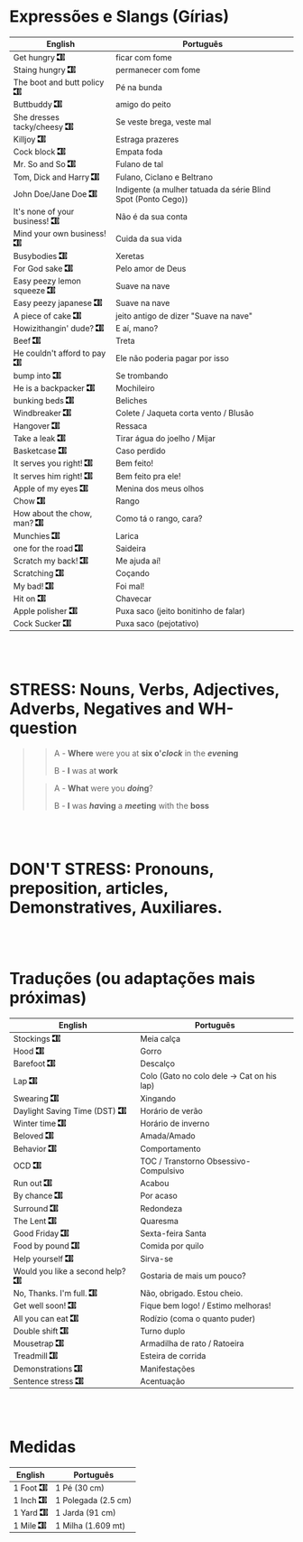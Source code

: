 # Expressões e Slangs (Gírias)

| English  | Português |
| -------- | ------- |
| Get hungry [![Ouvir](.\img\speaker.png)](https://translate.google.com/?sl=en&tl=pt&text=Get%20hungry&op=translate "Ouvir") | ficar com fome |
| Staing hungry [![Ouvir](.\img\speaker.png)](https://translate.google.com/?sl=en&tl=pt&text=Stay%20hungry&op=translate "Ouvir") | permanecer com fome |
| The boot and butt policy [![Ouvir](.\img\speaker.png)](https://translate.google.com/?sl=en&tl=pt&text=The%20boot%20and%20butt%20policy&op=translate "Ouvir") | Pé na bunda |
| Buttbuddy [![Ouvir](.\img\speaker.png)](https://translate.google.com/?sl=en&tl=pt&text=Buttbuddy&op=translate "Ouvir") | amigo do peito |
| She dresses tacky/cheesy [![Ouvir](.\img\speaker.png)](https://translate.google.com/?sl=en&tl=pt&text=She%20dresses%20tacky/cheesy&op=translate "Ouvir") | Se veste brega, veste mal |
| Killjoy [![Ouvir](.\img\speaker.png)](https://translate.google.com/?sl=en&tl=pt&text=Killjoy&op=translate "Ouvir") | Estraga prazeres |
| Cock block [![Ouvir](.\img\speaker.png)](https://translate.google.com/?sl=en&tl=pt&text=Cock%20block&op=translate "Ouvir") | Empata foda |
| Mr. So and So [![Ouvir](.\img\speaker.png)](https://translate.google.com/?sl=en&tl=pt&text=Mr.%20So%20and%20So&op=translate "Ouvir") | Fulano de tal |
| Tom, Dick and Harry [![Ouvir](.\img\speaker.png)](https://translate.google.com/?sl=en&tl=pt&text=Tom,%20Dick%20and%20Harry&op=translate "Ouvir") | Fulano, Ciclano e Beltrano |
| John Doe/Jane Doe [![Ouvir](.\img\speaker.png)](https://translate.google.com/?sl=en&tl=pt&text=John%20Doe/Jane%20Doe&op=translate "Ouvir") | Indigente (a mulher tatuada da série Blind Spot (Ponto Cego)) |
| It's none of your business! [![Ouvir](.\img\speaker.png)](https://translate.google.com/?sl=en&tl=pt&text=It's%20none%20of%20your%20business!&op=translate "Ouvir") | Não é da sua conta |
| Mind your own business! [![Ouvir](.\img\speaker.png)](https://translate.google.com/?sl=en&tl=pt&text=Mind%20your%20own%20business!&op=translate "Ouvir") | Cuida da sua vida |
| Busybodies [![Ouvir](.\img\speaker.png)](https://translate.google.com/?sl=en&tl=pt&text=Busybodies&op=translate "Ouvir") | Xeretas |
| For God sake [![Ouvir](.\img\speaker.png)](https://translate.google.com/?sl=en&tl=pt&text=For%20God%20sake&op=translate "Ouvir") | Pelo amor de Deus |
| Easy peezy lemon squeeze [![Ouvir](.\img\speaker.png)](https://translate.google.com/?sl=en&tl=pt&text=Easy%20peezy%20lemon%20squeeze&op=translate "Ouvir") | Suave na nave |
| Easy peezy japanese [![Ouvir](.\img\speaker.png)](https://translate.google.com/?sl=en&tl=pt&text=Easy%20peezy%20japanese&op=translate "Ouvir") | Suave na nave |
| A piece of cake [![Ouvir](.\img\speaker.png)](https://translate.google.com/?sl=en&tl=pt&text=A%20piece%20of%20cake&op=translate "Ouvir") | jeito antigo de dizer "Suave na nave" |
| Howizithangin' dude? [![Ouvir](.\img\speaker.png)](https://translate.google.com/?sl=en&tl=pt&text=Howizithangin'%20dude?&op=translate "Ouvir") | E aí, mano? |
| Beef [![Ouvir](.\img\speaker.png)](https://translate.google.com/?sl=en&tl=pt&text=Beef&op=translate "Ouvir") | Treta |
| He couldn't afford to pay [![Ouvir](.\img\speaker.png)](https://translate.google.com/?sl=en&tl=pt&text=He%20couldn't%20afford%20to%20pay&op=translate "Ouvir") | Ele não poderia pagar por isso |
| bump into [![Ouvir](.\img\speaker.png)](https://translate.google.com/?sl=en&tl=pt&text=bump%20into&op=translate "Ouvir") | Se trombando |
| He is a backpacker [![Ouvir](.\img\speaker.png)](https://translate.google.com/?sl=en&tl=pt&text=He%20is%20a%20backpacker&op=translate "Ouvir") | Mochileiro |
| bunking beds [![Ouvir](.\img\speaker.png)](https://translate.google.com/?sl=en&tl=pt&text=bunking%20beds&op=translate "Ouvir") | Beliches |
| Windbreaker [![Ouvir](.\img\speaker.png)](https://translate.google.com/?sl=en&tl=pt&text=Windbreaker&op=translate "Ouvir") | Colete / Jaqueta corta vento / Blusão |
| Hangover [![Ouvir](.\img\speaker.png)](https://translate.google.com/?sl=en&tl=pt&text=Hangover&op=translate "Ouvir") | Ressaca |
| Take a leak [![Ouvir](.\img\speaker.png)](https://translate.google.com/?sl=en&tl=pt&text=Take%20a%20leak&op=translate "Ouvir") | Tirar água do joelho / Mijar |
| Basketcase [![Ouvir](.\img\speaker.png)](https://translate.google.com/?sl=en&tl=pt&text=Basketcase&op=translate "Ouvir") | Caso perdido |
| It serves you right! [![Ouvir](.\img\speaker.png)](https://translate.google.com/?sl=en&tl=pt&text=It%20serves%20you%20right!&op=translate "Ouvir") | Bem feito! |
| It serves him right! [![Ouvir](.\img\speaker.png)](https://translate.google.com/?sl=en&tl=pt&text=It%20serves%20him%20right!&op=translate "Ouvir") | Bem feito pra ele! |
| Apple of my eyes [![Ouvir](.\img\speaker.png)](https://translate.google.com/?sl=en&tl=pt&text=Apple%20of%20my%20eyes&op=translate "Ouvir") | Menina dos meus olhos |
| Chow [![Ouvir](.\img\speaker.png)](https://translate.google.com/?sl=en&tl=pt&text=Chow&op=translate "Ouvir") | Rango |
| How about the chow, man? [![Ouvir](.\img\speaker.png)](https://translate.google.com/?sl=en&tl=pt&text=How%20about%20the%20chow,%20man?&op=translate "Ouvir") | Como tá o rango, cara? |
| Munchies [![Ouvir](.\img\speaker.png)](https://translate.google.com/?sl=en&tl=pt&text=Munchies&op=translate "Ouvir") | Larica |
| one for the road [![Ouvir](.\img\speaker.png)](https://translate.google.com/?sl=en&tl=pt&text=one%20for%20the%20road&op=translate "Ouvir") | Saideira |
| Scratch my back! [![Ouvir](.\img\speaker.png)](https://translate.google.com/?sl=en&tl=pt&text=Scratch%20my%20back!&op=translate "Ouvir") | Me ajuda aí! |
| Scratching [![Ouvir](.\img\speaker.png)](https://translate.google.com/?sl=en&tl=pt&text=Scratching&op=translate "Ouvir") | Coçando |
| My bad! [![Ouvir](.\img\speaker.png)](https://translate.google.com/?sl=en&tl=pt&text=My%20bad!&op=translate "Ouvir") | Foi mal! |
| Hit on [![Ouvir](.\img\speaker.png)](https://translate.google.com/?sl=en&tl=pt&text=Hit%20on&op=translate "Ouvir") | Chavecar |
| Apple polisher [![Ouvir](.\img\speaker.png)](https://translate.google.com/?sl=en&tl=pt&text=Apple%20polisher&op=translate "Ouvir") | Puxa saco (jeito bonitinho de falar) |
| Cock Sucker [![Ouvir](.\img\speaker.png)](https://translate.google.com/?sl=en&tl=pt&text=Cock%20Sucker&op=translate "Ouvir") | Puxa saco (pejotativo) |

<br/><br/>

# STRESS: Nouns, Verbs, Adjectives, Adverbs, Negatives and WH-question
>> A - **Where** were you at **six o'*clock*** in the ***eve*ning**
>> 
>> B - **I** was at **work**
> 
>> A - **What** were you ***doi*ng**?
>>
>> B - **I** was ***ha*ving** a ***mee*ting** with the **boss**

<br/><br/>

# DON'T STRESS: Pronouns, preposition, articles, Demonstratives, Auxiliares.

<br/><br/>

# Traduções (ou adaptações mais próximas)

| English  | Português |
| -------- | -------  |
| Stockings [![Ouvir](.\img\speaker.png)](https://translate.google.com/?sl=en&tl=pt&text=Stockings&op=translate "Ouvir") | Meia calça |
| Hood [![Ouvir](.\img\speaker.png)](https://translate.google.com/?sl=en&tl=pt&text=Hood&op=translate "Ouvir") | Gorro |
| Barefoot [![Ouvir](.\img\speaker.png)](https://translate.google.com/?sl=en&tl=pt&text=Barefoot&op=translate "Ouvir") | Descalço |
| Lap [![Ouvir](.\img\speaker.png)](https://translate.google.com/?sl=en&tl=pt&text=Lap&op=translate "Ouvir") | Colo (Gato no colo dele -> Cat on his lap) |
| Swearing [![Ouvir](.\img\speaker.png)](https://translate.google.com/?sl=en&tl=pt&text=Swearing&op=translate "Ouvir") | Xingando |
| Daylight Saving Time (DST) [![Ouvir](.\img\speaker.png)](https://translate.google.com/?sl=en&tl=pt&text=Daylight%20Saving%20Time%20(DST)&op=translate "Ouvir") | Horário de verão |
| Winter time [![Ouvir](.\img\speaker.png)](https://translate.google.com/?sl=en&tl=pt&text=Winter%20time&op=translate "Ouvir") | Horário de inverno |
| Beloved [![Ouvir](.\img\speaker.png)](https://translate.google.com/?sl=en&tl=pt&text=Beloved&op=translate "Ouvir") | Amada/Amado |
| Behavior [![Ouvir](.\img\speaker.png)](https://translate.google.com/?sl=en&tl=pt&text=Behavior&op=translate "Ouvir") | Comportamento |
| OCD [![Ouvir](.\img\speaker.png)](https://translate.google.com/?sl=en&tl=pt&text=OCD&op=translate "Ouvir") | TOC / Transtorno Obsessivo-Compulsivo |
| Run out [![Ouvir](.\img\speaker.png)](https://translate.google.com/?sl=en&tl=pt&text=Run%20out&op=translate "Ouvir") | Acabou |
| By chance [![Ouvir](.\img\speaker.png)](https://translate.google.com/?sl=en&tl=pt&text=By%20chance&op=translate "Ouvir") | Por acaso |
| Surround [![Ouvir](.\img\speaker.png)](https://translate.google.com/?sl=en&tl=pt&text=Surround&op=translate "Ouvir") | Redondeza |
| The Lent [![Ouvir](.\img\speaker.png)](https://translate.google.com/?sl=en&tl=pt&text=The%20Lent&op=translate "Ouvir") | Quaresma |
| Good Friday [![Ouvir](.\img\speaker.png)](https://translate.google.com/?sl=en&tl=pt&text=Good%20Friday&op=translate "Ouvir") | Sexta-feira Santa |
| Food by pound [![Ouvir](.\img\speaker.png)](https://translate.google.com/?sl=en&tl=pt&text=Food%20by%20pound&op=translate "Ouvir") | Comida por quilo |
| Help yourself [![Ouvir](.\img\speaker.png)](https://translate.google.com/?sl=en&tl=pt&text=Help%20yourself&op=translate "Ouvir") | Sirva-se |
| Would you like a second help? [![Ouvir](.\img\speaker.png)](https://translate.google.com/?sl=en&tl=pt&text=Would%20you%20like%20a%20second%20help?&op=translate "Ouvir") | Gostaria de mais um pouco? |
| No, Thanks. I'm full. [![Ouvir](.\img\speaker.png)](https://translate.google.com/?sl=en&tl=pt&text=No,%20Thanks.%20I'm%20full.&op=translate "Ouvir") | Não, obrigado. Estou cheio. |
| Get well soon! [![Ouvir](.\img\speaker.png)](https://translate.google.com/?sl=en&tl=pt&text=Get%20well%20soon!&op=translate "Ouvir") | Fique bem logo! / Estimo melhoras! |
| All you can eat [![Ouvir](.\img\speaker.png)](https://translate.google.com/?sl=en&tl=pt&text=All%20you%20can%20eat&op=translate "Ouvir") | Rodízio (coma o quanto puder) |
| Double shift [![Ouvir](.\img\speaker.png)](https://translate.google.com/?sl=en&tl=pt&text=Double%20shift&op=translate "Ouvir") | Turno duplo |
| Mousetrap [![Ouvir](.\img\speaker.png)](https://translate.google.com/?sl=en&tl=pt&text=Mousetrap&op=translate "Ouvir") | Armadilha de rato / Ratoeira |
| Treadmill [![Ouvir](.\img\speaker.png)](https://translate.google.com/?sl=en&tl=pt&text=Treadmill&op=translate "Ouvir") | Esteira de corrida |
| Demonstrations [![Ouvir](.\img\speaker.png)](https://translate.google.com/?sl=en&tl=pt&text=Demonstrations&op=translate "Ouvir") | Manifestações |
| Sentence stress [![Ouvir](.\img\speaker.png)](https://translate.google.com/?sl=en&tl=pt&text=Sentence%20stress&op=translate "Ouvir") | Acentuação |

<br/><br/>

# Medidas

| English  | Português |
| -------- | -------  |
| 1 Foot [![Ouvir](.\img\speaker.png)](https://translate.google.com/?sl=en&tl=pt&text=1%20Foot&op=translate) | 1 Pé (30 cm) |
| 1 Inch [![Ouvir](.\img\speaker.png)](https://translate.google.com/?sl=en&tl=pt&text=1%20Inch&op=translate) | 1 Polegada (2.5 cm) |
| 1 Yard [![Ouvir](.\img\speaker.png)](https://translate.google.com/?sl=en&tl=pt&text=1%20Yard&op=translate) | 1 Jarda (91 cm) |
| 1 Mile [![Ouvir](.\img\speaker.png)](https://translate.google.com/?sl=en&tl=pt&text=1%20Mile&op=translate) | 1 Milha (1.609 mt) |
